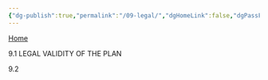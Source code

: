 ```yaml
---
{"dg-publish":true,"permalink":"/09-legal/","dgHomeLink":false,"dgPassFrontmatter":false}
---
```


[Home](obsidian://open?vault=Obsidian%20Vault&file=00%20PLAN)

9.1 LEGAL VALIDITY OF THE PLAN

9.2 